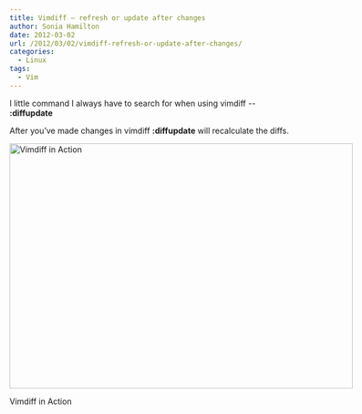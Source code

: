 ```yaml
---
title: Vimdiff – refresh or update after changes
author: Sonia Hamilton
date: 2012-03-02
url: /2012/03/02/vimdiff-refresh-or-update-after-changes/
categories:
  - Linux
tags:
  - Vim
---
```


I little command I always have to search for when using vimdiff -- **:diffupdate**

<!--more-->

After you&#8217;ve made changes in vimdiff **:diffupdate** will recalculate the diffs.

<div class="wp-caption alignnone" style="width: 610px">
  <img title="Vimdiff in Action" src="http://www.vim.org/images/vimdiff.png" alt="Vimdiff in Action" width="602" height="430" />
  
  <p class="wp-caption-text">
    Vimdiff in Action
  </p>
</div>
